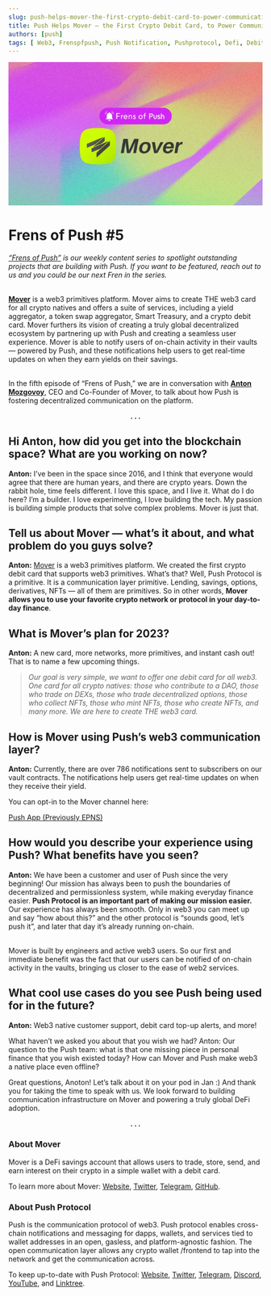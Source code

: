 ```yaml
---
slug: push-helps-mover-the-first-crypto-debit-card-to-power-communication-on-the-platform
title: Push Helps Mover — the First Crypto Debit Card, to Power Communication on the Platform
authors: [push]
tags: [ Web3, Frenspfpush, Push Notification, Pushprotocol, Defi, Debitcard]
---
```


![Docusaurus Image](./cover-image.webp)

<!--truncate-->

<!--customheaderpoint-->
# Frens of Push #5<br/>

<i><a href="https://medium.com/push-protocol/tagged/frensofpush">“Frens of Push”</a> is our weekly content series to spotlight outstanding projects that are building with Push. If you want to be featured, reach out to us and you could be our next Fren in the series.</i><br/><br/>

<a href="https://viamover.com/"><b>Mover</b></a> is a web3 primitives platform. Mover aims to create THE web3 card for all crypto natives and offers a suite of services, including a yield aggregator, a token swap aggregator, Smart Treasury, and a crypto debit card. Mover furthers its vision of creating a truly global decentralized ecosystem by partnering up with Push and creating a seamless user experience. Mover is able to notify users of on-chain activity in their vaults — powered by Push, and these notifications help users to get real-time updates on when they earn yields on their savings.<br/><br/>


In the fifth episode of “Frens of Push,” we are in conversation with <a href="https://twitter.com/niarbnotna"><b>Anton Mozgovoy</b></a>, CEO and Co-Founder of Mover, to talk about how Push is fostering decentralized communication on the platform.

<center><b>.  .  .</b></center>

## Hi Anton, how did you get into the blockchain space? What are you working on now?
<b>Anton:</b> I’ve been in the space since 2016, and I think that everyone would agree that there are human years, and there are crypto years. Down the rabbit hole, time feels different. I love this space, and I live it. What do I do here? I’m a builder. I love experimenting, I love building the tech. My passion is building simple products that solve complex problems. Mover is just that.

## Tell us about Mover — what’s it about, and what problem do you guys solve?
<b>Anton:</b> <a href="https://viamover.com/">Mover</a> is a web3 primitives platform. We created the first crypto debit card that supports web3 primitives. What’s that? Well, Push Protocol is a primitive. It is a communication layer primitive. Lending, savings, options, derivatives, NFTs — all of them are primitives. So in other words, <b>Mover allows you to use your favorite crypto network or protocol in your day-to-day finance</b>.

## What is Mover’s plan for 2023?
<b>Anton:</b> A new card, more networks, more primitives, and instant cash out! That is to name a few upcoming things.

<blockquote><i>Our goal is very simple, we want to offer one debit card for all web3. One card for all crypto natives: those who contribute to a DAO, those who trade on DEXs, those who trade decentralized options, those who collect NFTs, those who mint NFTs, those who create NFTs, and many more. We are here to create THE web3 card.</i></blockquote>

## How is Mover using Push’s web3 communication layer?
<b>Anton:</b> Currently, there are over 786 notifications sent to subscribers on our vault contracts. The notifications help users get real-time updates on when they receive their yield.

You can opt-in to the Mover channel here:

[Push App (Previously EPNS)](https://app.push.org/?source=post_page-----d1c05c90f736--------------------------------#/channels?channel=0xb754601d2C8C1389E6633b1449B84CcE57788566)

## How would you describe your experience using Push? What benefits have you seen?
<b>Anton:</b> We have been a customer and user of Push since the very beginning! Our mission has always been to push the boundaries of decentralized and permissionless system, while making everyday finance easier. <b>Push Protocol is an important part of making our mission easier.</b> Our experience has always been smooth. Only in web3 you can meet up and say “how about this?” and the other protocol is “sounds good, let’s push it”, and later that day it’s already running on-chain.<br/><br/>

Mover is built by engineers and active web3 users. So our first and immediate benefit was the fact that our users can be notified of on-chain activity in the vaults, bringing us closer to the ease of web2 services.

## What cool use cases do you see Push being used for in the future?
<b>Anton:</b> Web3 native customer support, debit card top-up alerts, and more!

What haven’t we asked you about that you wish we had?
Anton: Our question to the Push team: what is that one missing piece in personal finance that you wish existed today? How can Mover and Push make web3 a native place even offline?

Great questions, Anoton! Let’s talk about it on your pod in Jan :) And thank you for taking the time to speak with us. We look forward to building communication infrastructure on Mover and powering a truly global DeFi adoption.

<center><b>.  .  .</b></center>

### About Mover
Mover is a DeFi savings account that allows users to trade, store, send, and earn interest on their crypto in a simple wallet with a debit card.

To learn more about Mover: [Website](https://viamover.com/), [Twitter](https://twitter.com/viaMover), [Telegram](https://t.me/viaMover), [GitHub](https://github.com/viamover).


### About Push Protocol

Push is the communication protocol of web3. Push protocol enables cross-chain notifications and messaging for dapps, wallets, and services tied to wallet addresses in an open, gasless, and platform-agnostic fashion. The open communication layer allows any crypto wallet /frontend to tap into the network and get the communication across.

To keep up-to-date with Push Protocol: [Website](https://push.org/), [Twitter](https://twitter.com/pushprotocol), [Telegram](https://t.me/epnsproject), [Discord](https://discord.gg/pushprotocol), [YouTube](https://www.youtube.com/c/EthereumPushNotificationService), and [Linktree](https://linktr.ee/pushprotocol).
